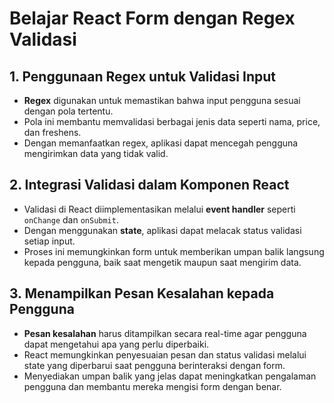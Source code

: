 # Belajar React Form dengan Regex Validasi

## 1. Penggunaan Regex untuk Validasi Input

- **Regex** digunakan untuk memastikan bahwa input pengguna sesuai dengan pola tertentu.
- Pola ini membantu memvalidasi berbagai jenis data seperti nama, price, dan freshens.
- Dengan memanfaatkan regex, aplikasi dapat mencegah pengguna mengirimkan data yang tidak valid.

## 2. Integrasi Validasi dalam Komponen React

- Validasi di React diimplementasikan melalui **event handler** seperti `onChange` dan `onSubmit`.
- Dengan menggunakan **state**, aplikasi dapat melacak status validasi setiap input.
- Proses ini memungkinkan form untuk memberikan umpan balik langsung kepada pengguna, baik saat mengetik maupun saat mengirim data.

## 3. Menampilkan Pesan Kesalahan kepada Pengguna

- **Pesan kesalahan** harus ditampilkan secara real-time agar pengguna dapat mengetahui apa yang perlu diperbaiki.
- React memungkinkan penyesuaian pesan dan status validasi melalui state yang diperbarui saat pengguna berinteraksi dengan form.
- Menyediakan umpan balik yang jelas dapat meningkatkan pengalaman pengguna dan membantu mereka mengisi form dengan benar.
